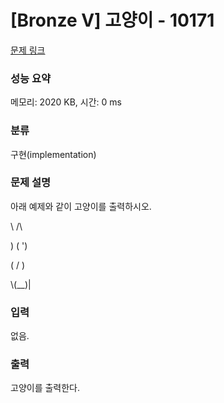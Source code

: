 # [Bronze Ⅴ] 고양이 - 10171

[문제 링크](https://www.acmicpc.net/problem/10171) 

### 성능 요약

메모리: 2020 KB, 시간: 0 ms

### 분류

구현(implementation)

### 문제 설명
<p>아래 예제와 같이 고양이를 출력하시오.</p>
<p>\    /\</p>
<p> )  ( ')</p>
<p>(  /  )</p>
<p> \(__)|</p>

### 입력 

 <p>없음.</p>

### 출력 

 <p>고양이를 출력한다.</p>